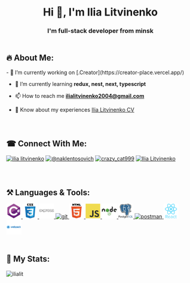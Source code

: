 <h1 align="center">Hi 👋, I'm Ilia Litvinenko</h1>

<h3 align="center">I'm full-stack developer from minsk</h3>
<h2 style="margin-top: 50px" align="left">🔥 About Me:</h2>
- 🔭 I’m currently working on [.Creator](https://creator-place.vercel.app/)

- 🌱 I’m currently learning **redux, nest, next, typescript**

- 📫 How to reach me **ilialitvinenko2004@gmail.com**

- 📄 Know about my experiences [Ilia Litvinenko CV](https://www.canva.com/design/DAF8f75la5g/p3QDRYLcqddjqumq4B_1rg/view?utm_content=DAF8f75la5g&utm_campaign=designshare&utm_medium=link&utm_source=editor)

<h2 style="margin-top: 70px" align="left">☎ Connect With Me:</h2>
<p align="left">
<a href="https://www.linkedin.com/in/ilia-litvinenko-457a242b7" target="blank"><img align="center" src="https://raw.githubusercontent.com/rahuldkjain/github-profile-readme-generator/master/src/images/icons/Social/linked-in-alt.svg" alt="ilia litvinenko" height="30" width="40" /></a>
<a href="https://www.youtube.com/@naklentosovich" target="blank"><img align="center" src="https://raw.githubusercontent.com/rahuldkjain/github-profile-readme-generator/master/src/images/icons/Social/youtube.svg" alt="@naklentosovich" height="30" width="40" /></a>
<a href="https://discord.gg/crazy_cat999" target="blank"><img align="center" src="https://raw.githubusercontent.com/rahuldkjain/github-profile-readme-generator/master/src/images/icons/Social/discord.svg" alt="crazy_cat999" height="30" width="40" /></a>
<a href="https://t.me/Ilia_Litvinenko" target="blank"><img align="center" src="https://img.shields.io/badge/Telegram-2CA5E0?style=for-the-badge&logo=telegram&logoColor=white" alt="Ilia Litvinenko" /></a>
</p>

<h2 style="margin-top: 70px" align="left">⚒ Languages & Tools:</h2>
<p align="left"> <a href="https://www.w3schools.com/cs/" target="_blank" rel="noreferrer"> <img src="https://raw.githubusercontent.com/devicons/devicon/master/icons/csharp/csharp-original.svg" alt="csharp" width="40" height="40"/> </a> <a href="https://www.w3schools.com/css/" target="_blank" rel="noreferrer"> <img src="https://raw.githubusercontent.com/devicons/devicon/master/icons/css3/css3-original-wordmark.svg" alt="css3" width="40" height="40"/> </a> <a href="https://expressjs.com" target="_blank" rel="noreferrer"> <img src="https://raw.githubusercontent.com/devicons/devicon/master/icons/express/express-original-wordmark.svg" alt="express" width="40" height="40"/> </a> <a href="https://git-scm.com/" target="_blank" rel="noreferrer"> <img src="https://www.vectorlogo.zone/logos/git-scm/git-scm-icon.svg" alt="git" width="40" height="40"/> </a> <a href="https://www.w3.org/html/" target="_blank" rel="noreferrer"> <img src="https://raw.githubusercontent.com/devicons/devicon/master/icons/html5/html5-original-wordmark.svg" alt="html5" width="40" height="40"/> </a> <a href="https://developer.mozilla.org/en-US/docs/Web/JavaScript" target="_blank" rel="noreferrer"> <img src="https://raw.githubusercontent.com/devicons/devicon/master/icons/javascript/javascript-original.svg" alt="javascript" width="40" height="40"/> </a> <a href="https://nodejs.org" target="_blank" rel="noreferrer"> <img src="https://raw.githubusercontent.com/devicons/devicon/master/icons/nodejs/nodejs-original-wordmark.svg" alt="nodejs" width="40" height="40"/> </a> <a href="https://www.postgresql.org" target="_blank" rel="noreferrer"> <img src="https://raw.githubusercontent.com/devicons/devicon/master/icons/postgresql/postgresql-original-wordmark.svg" alt="postgresql" width="40" height="40"/> </a> <a href="https://postman.com" target="_blank" rel="noreferrer"> <img src="https://www.vectorlogo.zone/logos/getpostman/getpostman-icon.svg" alt="postman" width="40" height="40"/> </a> <a href="https://reactjs.org/" target="_blank" rel="noreferrer"> <img src="https://raw.githubusercontent.com/devicons/devicon/master/icons/react/react-original-wordmark.svg" alt="react" width="40" height="40"/> </a> <a href="https://webpack.js.org" target="_blank" rel="noreferrer"> <img src="https://raw.githubusercontent.com/devicons/devicon/d00d0969292a6569d45b06d3f350f463a0107b0d/icons/webpack/webpack-original-wordmark.svg" alt="webpack" width="40" height="40"/> </a> </p>
<h2 style="margin-top: 50px" align="left">🌟 My Stats:</h2>
<p><img align="center" src="https://github-readme-stats.vercel.app/api/top-langs?username=ilialit&show_icons=true&locale=en&layout=compact" alt="ilialit" /></p>

